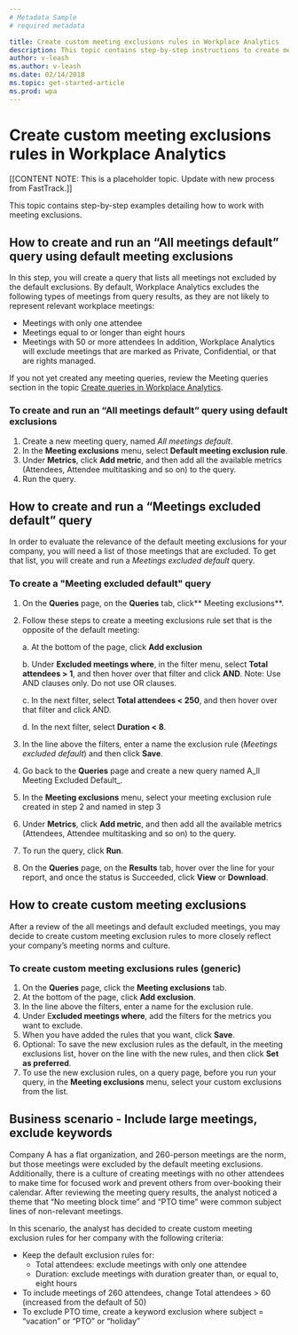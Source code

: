 ```yaml
---
# Metadata Sample
# required metadata

title: Create custom meeting exclusions rules in Workplace Analytics
description: This topic contains step-by-step instructions to create meeting exclusions rules and run meeting exclusions queries in Workplace Analytics.
author: v-leash
ms.author: v-leash
ms.date: 02/14/2018
ms.topic: get-started-article
ms.prod: wpa
---
```

# Create custom meeting exclusions rules in Workplace Analytics

[[CONTENT NOTE: This is a placeholder topic. Update with new process from FastTrack.]]

This topic contains step-by-step examples detailing how to work with meeting exclusions.
## How to create and run an “All meetings default” query using default meeting exclusions
In this step, you will create a query that lists all meetings not excluded by the default exclusions.
By default, Workplace Analytics excludes the following types of meetings from query results, as they are not likely to represent relevant workplace meetings:
* Meetings with only one attendee
* Meetings equal to or longer than eight hours
* Meetings with 50 or more attendees
In addition, Workplace Analytics will exclude meetings that are marked as Private, Confidential, or that are rights managed.

If you not yet created any meeting queries, review the Meeting queries section in the topic [Create queries in Workplace Analytics](../Use/Create-queries.md).
### To create and run an “All meetings default” query using default exclusions 
1. Create a new meeting query, named _All meetings default_.
2. In the **Meeting exclusions** menu, select **Default meeting exclusion rule**.
3. Under **Metrics**, click **Add metric**, and then add all the available metrics (Attendees, Attendee multitasking and so on) to the query.
4. Run the query.

## How to create and run a “Meetings excluded default” query
In order to evaluate the relevance of the default meeting exclusions for your company, you will need a list of those meetings that are excluded. To get that list, you will create and run a _Meetings excluded default_ query.

### To create a "Meeting excluded default" query
1. On the **Queries** page, on the **Queries** tab, click** Meeting exclusions**.
2. Follow these steps to create a meeting exclusions rule set that is the opposite of the default meeting:

    a. At the bottom of the page, click **Add exclusion**

    b. Under **Excluded meetings where**, in the filter menu, select **Total attendees > 1**, and then hover over that filter and click **AND**. Note: Use AND clauses only. Do not use OR clauses.

    c. In the next filter, select **Total attendees < 250**, and then hover over that filter and click AND.

    d. In the next filter, select **Duration < 8**.

3. In the line above the filters, enter a name the exclusion rule (_Meetings excluded default_) and then click **Save**.
4. Go back to the **Queries** page and create a new query named A_ll Meeting Excluded Default_.
5. In the **Meeting exclusions** menu, select your meeting exclusion rule created in step 2 and named in step 3
6. Under **Metrics**, click **Add metric**, and then add all the available metrics (Attendees, Attendee multitasking and so on) to the query.
7. To run the query, click **Run**.
8. On the **Queries** page, on the **Results** tab, hover over the line for your report, and once the status is Succeeded, click **View** or **Download**.

## How to create custom meeting exclusions
After a review of the all meetings and default excluded meetings, you may decide to create custom meeting exclusion rules to more closely reflect your company’s meeting norms and culture.
### To create custom meeting exclusions rules (generic)
1. On the **Queries** page, click the **Meeting exclusions** tab.
2. At the bottom of the page, click **Add exclusion**.
3. In the line above the filters, enter a name for the exclusion rule.
4. Under E**xcluded meetings where**, add the filters for the metrics you want to exclude.
5. When you have added the rules that you want, click **Save**.
6. Optional: To save the new exclusion rules as the default, in the meeting exclusions list, hover on the line with the new rules, and then click **Set as preferred**.
7. To use the new exclusion rules, on a query page, before you run your query, in the **Meeting exclusions** menu, select your custom exclusions from the list.

## Business scenario - Include large meetings, exclude keywords
Company A has a flat organization, and 260-person meetings are the norm, but those meetings were excluded by the default meeting exclusions. Additionally, there is a culture of creating meetings with no other attendees to make time for focused work and prevent others from over-booking their calendar. After reviewing the meeting query results, the analyst noticed a theme that “No meeting block time” and “PTO time” were common subject lines of non-relevant meetings.

In this scenario, the analyst has decided to create custom meeting exclusion rules for her company with the following criteria:
* Keep the default exclusion rules for:
  * Total attendees: exclude meetings with only one attendee
  * Duration: exclude meetings with duration greater than, or equal to, eight hours
* To include meetings of 260 attendees, change Total attendees > 60 (increased from the default of 50)
* To exclude PTO time, create a keyword exclusion where subject = “vacation” or “PTO” or “holiday”

